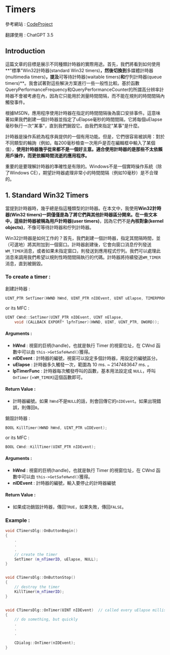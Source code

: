 # Timers

參考網站 : [CodeProject](https://www.codeproject.com/Articles/1236/Timers-Tutorial#QueueTimers)

翻譯使用 : ChatGPT 3.5



## Introduction

這篇文章的目標是展示不同種類計時器的實際用途。首先，我們將看到如何使用**"標準"Win32計時器(standard Win32 timers)**，然後切換到**多媒體計時器(multimedia timers)**，提及**可等待計時器(waitable timers)**和**佇列計時器(queue timers)**。我會試著對這些解決方案進行一些一般性比較。基於函數QueryPerformanceFrequency和QueryPerformanceCounter的所謂高分辨率計時器不會被考慮在內，因為它只能用於測量時間間隔，而不能在規則的時間間隔內觸發事件。

根據MSDN，應用程序使用計時器在指定的時間間隔後為窗口安排事件。這意味著如果我們創建一個計時器並指定了uElapse毫秒的時間間隔，它將每個uElapse毫秒執行一次"某事"，直到我們銷毀它。由我們來指定"某事"是什麼。

計時器是操作系統為程序員提供的一個有用功能。但是，它們很容易被誤用：對於不同類型的輪詢（例如，每200毫秒檢查一次用戶是否在編輯框中輸入了某個值），**使用計時器幾乎從來都不是一個好主意。適合使用計時器的是那些不太依賴用戶操作，而更依賴時間流逝的應用程序。**

重要的是要理解計時器的準確性是有限的。Windows不是一個實時操作系統（除了Windows CE），期望計時器處理非常小的時間間隔（例如10毫秒）是不合理的。



## 1. Standard Win32 Timers

當提到計時器時，幾乎總是指這種類型的計時器。在本文中，我使用**Win32計時器(Win32 timers)**一詞僅僅是為了將它們與其他計時器區分開來。在一些文本中，這些計時器被稱為**用戶計時器(user timers)**，因為它們不是**內核對象(kernel objects)**，不像可等待計時器和佇列計時器。

Win32計時器是如何工作的？首先，我們創建一個計時器，指定其間隔時間，並（可選地）將其附加到一個窗口。計時器創建後，它會向窗口消息佇列發送`WM_TIMER`消息，或者如果未指定窗口，則發送到應用程式佇列。我們可以處理此消息來調用我們希望以規則性時間間隔執行的代碼。計時器將持續發送`WM_TIMER`消息，直到被銷毀。



### To create a timer : 

創建計時器 : 

```c++
UINT_PTR SetTimer(HWND hWnd, UINT_PTR nIDEvent, UINT uElapse, TIMERPROC lpTimerFunc);
```

or its MFC : 
```c++
UINT CWnd::SetTimer(UINT_PTR nIDEvent, UINT nElapse, 
	void (CALLBACK EXPORT* lpfnTimer)(HWND, UINT, UINT_PTR, DWORD)); 
```

#### Arguments : 

- **hWnd** : 視窗的巨柄(handle)，也就是執行 Timer 的視窗位址，在 CWnd 函數中可以由 `this->GetSafeHwnd()`獲得。
- **nIDEvent** : 計時器的編號，視窗可以設定多個計時器，用設定的編號區分。
- **uElapse** : 計時器多久觸發一次，範圍為 10 ms. ~ 2147483647 ms. 。
- **lpTimerFunc** : 計時器每次觸發呼叫的函數，基本用法設定成 `NULL`，呼叫 `OnTimer` (=`WM_TIMER`)這個函數即可。

#### Return Value : 

- 計時器編號。如果 `hWnd`不是`NULL`的話，則會回傳它的`nIDEvent`。如果出現錯誤，則傳回`0`。



銷毀計時器 : 

```c++
BOOL KillTimer(HWND hWnd, UINT_PTR uIDEvent);
```

or its MFC :
```c++
BOOL CWnd::KillTimer(UINT_PTR nIDEvent);
```

#### Arguments : 

- **hWnd** : 視窗的巨柄(handle)，也就是執行 Timer 的視窗位址，在 CWnd 函數中可以由 `this->GetSafeHwnd()`獲得。
- **nIDEvent** : 計時器的編號，輸入要停止的計時器編號

#### Return Value : 

- 如果成功銷毀計時器，傳回`TRUE`，如果失敗，傳回`FALSE`。



### Example : 

```c++
void CTimersDlg::OnButtonBegin()
{
	.
	.
	.
    // create the timer
    SetTimer (m_nTimerID, uElapse, NULL);
}


void CTimersDlg::OnButtonStop()
{
    // destroy the timer
    KillTimer(m_nTimerID);
}


void CTimersDlg::OnTimer(UINT nIDEvent)  // called every uElapse milliseconds
{
	// do something, but quickly
	.
	.
	.

	CDialog::OnTimer(nIDEvent);
}
```



